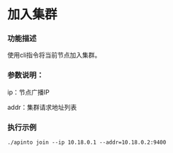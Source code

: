 # 加入集群
### 功能描述
使用cli指令将当前节点加入集群。


### 参数说明：

ip：节点广播IP

addr：集群请求地址列表

### 执行示例
```
./apinto join --ip 10.18.0.1 --addr=10.18.0.2:9400
```